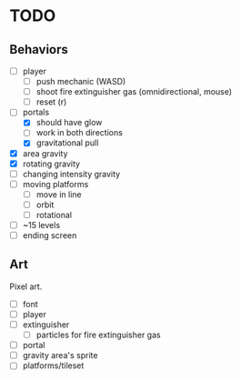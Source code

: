 # TODO

## Behaviors

- [ ] player
  - [ ] push mechanic (WASD)
  - [ ] shoot fire extinguisher gas (omnidirectional, mouse)
  - [ ] reset (r)
- [ ] portals
  - [x] should have glow
  - [ ] work in both directions
  - [x] gravitational pull
- [x] area gravity
- [x] rotating gravity
- [ ] changing intensity gravity
- [ ] moving platforms
  - [ ] move in line
  - [ ] orbit
  - [ ] rotational
- [ ] ~15 levels
- [ ] ending screen

## Art

Pixel art.

- [ ] font
- [ ] player
- [ ] extinguisher
  - [ ] particles for fire extinguisher gas
- [ ] portal
- [ ] gravity area's sprite
- [ ] platforms/tileset